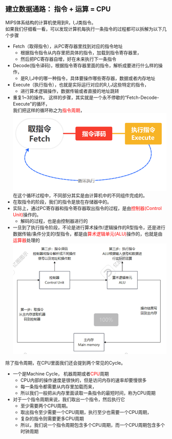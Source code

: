 ## 建立数据通路： 指令 + 运算 = CPU
MIPS体系结构的计算机使用到R，I,J类指令。</br>
如果我们仔细看一看，可以发现计算机每执行一条指令的过程都可以拆解为以下几个步骤
* Fetch（取得指令），从PC寄存器里找到对应的指令地址
	* 根据指令指令从内存里把具体的指令，加载到指令寄存器里，
	* 然后把PC寄存器自增，好在未来执行下一条指令
* Decode(指令译码)，根据指令寄存器里面的指令，解析成要进行什么样的操作，
	* 是R,I,J中的哪一种指令，具体要操作哪些寄存器，数据或者内存地址
* Execute（执行指令），也就是实际运行对应的R,I,J这些特定的指令，
	* 进行算术逻辑操作，数据传输或者直接的地址跳转
* 重复1~3的操作。
这样的步骤，其实就是一个永不停歇的“Fetch-Decode-Execute"的循环，</br>
我们把这样的循环称之为<font color=Red>指令周期</font>，</br>
![Test](/深入浅出计算机组成/指令周期.png)</br>
在这个循环过程中，不同部分其实是由计算机中的不同组件完成的。</br>
* 在取指令的阶段，我们的指令是放在存储器中的。
* 实际上，通过PC寄存器和指令寄存器取出指令的过程，是由<font color=Red>控制器(Control Unit)</font>操作的。
	* 解码的过程，也是由控制器进行的
* 一旦到了执行指令阶段，不论是进行算术操作/逻辑操作的R型指令，还是进行数据传输/条件分支的I型指令，都是由<font color=Red>算术逻辑单元(ALU)</font>操作的，也就是由<font color=Red>运算器</font>处理的
![Test](/深入浅出计算机组成/不同步骤.png)</br>

除了指令周期，在CPU里面我们还会提到两个常见的Cycle。
* 一个是Machine Cycle， 机器周期或者<font color=Red>CPU</font>周期
	* CPU内部的操作速度是很快的，但是访问内存的速率却要慢很多
	* 每一条指令都需要从内存里加载而来，
	* 所以我们一般把从内存里面读取一条指令的最短时间，称为CPU周期
* 对于一个指令周期来说，我们取出一个指令，然后执行它
	* 至少需要两个CPU周期。
	* 取出指令至少需要一个CPU周期，执行至少也需要一个CPU周期，
	* 复杂的指令则需要更多CPU周期
	* 所以，我们说一个指令周期包含多个CPU周期，而一个CPU周期包含多个时钟周期